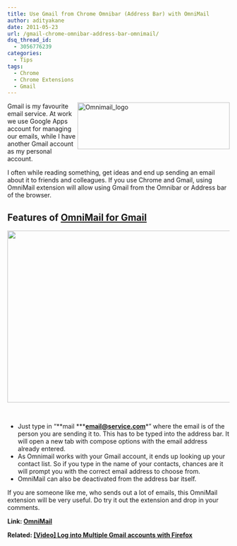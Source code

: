 ```yaml
---
title: Use Gmail from Chrome Omnibar (Address Bar) with OmniMail
author: adityakane
date: 2011-05-23
url: /gmail-chrome-omnibar-address-bar-omnimail/
dsq_thread_id:
  - 3056776239
categories:
  - Tips
tags:
  - Chrome
  - Chrome Extensions
  - Gmail
---
```

[<img style="background-image: none; padding-left: 0px; padding-right: 0px; display: inline; float: right; padding-top: 0px; border: 0px;" title="Omnimail_logo" src="http://cdn.devilsworkshop.org/files/2011/05/Omnimail_logo_thumb.png" border="0" alt="Omnimail_logo" width="345" height="106" align="right" />][1]Gmail is my favourite email service. At work we use Google Apps account for managing our emails, while I have another Gmail account as my personal account.

I often while reading something, get ideas and end up sending an email about it to friends and colleagues. If you use Chrome and Gmail, using OmniMail extension will allow using Gmail from the Omnibar or Address bar of the browser.

## Features of <a href="https://chrome.google.com/webstore/detail/kfhbeoladmfbfpmdobbakmokhlniaodg" onclick="_gaq.push(['_trackEvent', 'outbound-article', 'https://chrome.google.com/webstore/detail/kfhbeoladmfbfpmdobbakmokhlniaodg', 'OmniMail for Gmail']);" >OmniMail for Gmail</a>

[<img class="alignnone size-full wp-image-40461" title="OmniMail_Gmail_Omnibar_scrshot" src="http://cdn.devilsworkshop.org/files/2011/05/OmniMail_Gmail_Omnibar_scrshot.png" alt="" width="550" height="389" />][2]

&nbsp;

  * Just type in “**mail *****email@service.com**[][3]*” where the email is of the person you are sending it to. This has to be typed into the address bar. It will open a new tab with compose options with the email address already entered.
  * As Omnimail works with your Gmail account, it ends up looking up your contact list. So if you type in the name of your contacts, chances are it will prompt you with the correct email address to choose from.
  * OmniMail can also be deactivated from the address bar itself.

If you are someone like me, who sends out a lot of emails, this OmniMail extension will be very useful. Do try it out the extension and drop in your comments.

**Link: <a href="https://chrome.google.com/webstore/detail/kfhbeoladmfbfpmdobbakmokhlniaodg" onclick="_gaq.push(['_trackEvent', 'outbound-article', 'https://chrome.google.com/webstore/detail/kfhbeoladmfbfpmdobbakmokhlniaodg', 'OmniMail']);" >OmniMail</a>**

**Related: [[Video] Log into Multiple Gmail accounts with Firefox][4]**

 [1]: http://cdn.devilsworkshop.org/files/2011/05/Omnimail_logo.png
 [2]: http://cdn.devilsworkshop.org/files/2011/05/OmniMail_Gmail_Omnibar_scrshot.png
 [3]: mailto:email@service.com
 [4]: http://devilsworkshop.org/log-into-multiple-gmail-accounts-on-firefox-video/
